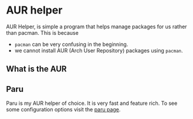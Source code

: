 # AUR helper

AUR Helper, is simple a program that helps manage packages for us rather than pacman.
This is because
- `pacman` can be very confusing in the beginning.
- we cannot install AUR (Arch User Repository) packages using `pacman`.

## What is the AUR



## Paru

Paru is my AUR helper of choice. It is very fast and feature rich. To see some configuration options
visit the [paru page](./apps/paru.html).
